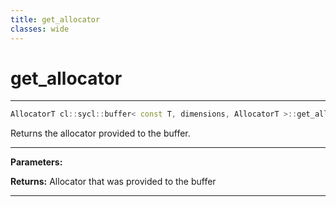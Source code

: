```yaml
---
title: get_allocator
classes: wide
---
```

# get_allocator

---

```cpp
AllocatorT cl::sycl::buffer< const T, dimensions, AllocatorT >::get_allocator() const
```


Returns the allocator provided to the buffer. 


---
**Parameters:**

**Returns:** Allocator that was provided to the buffer 

---
